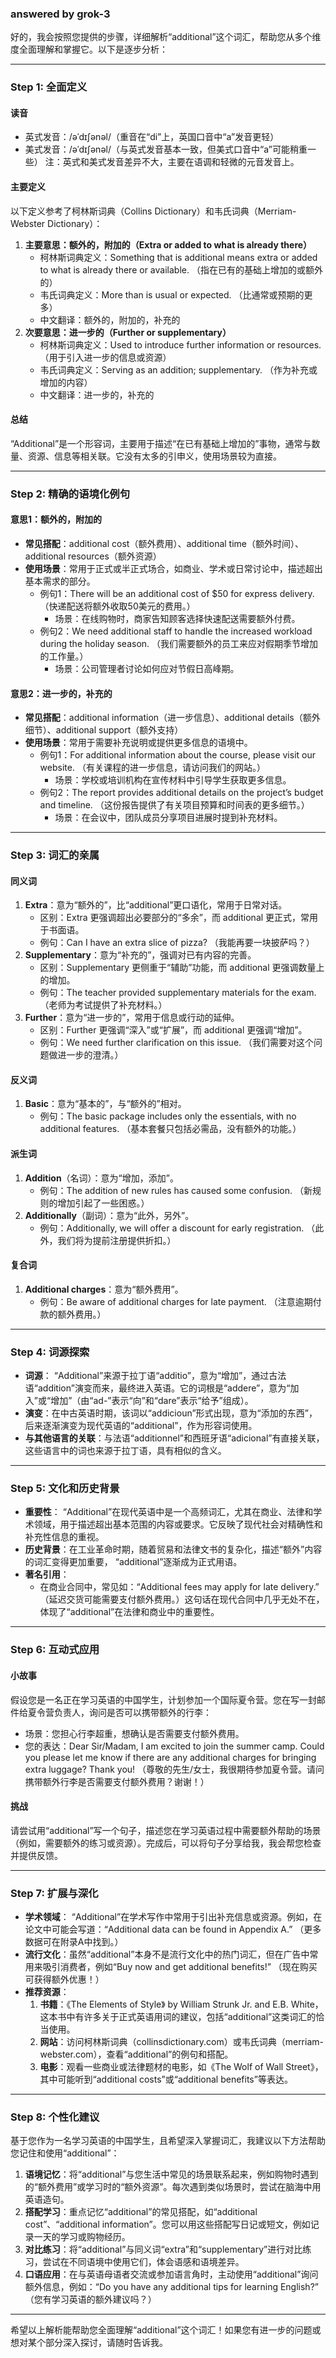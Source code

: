 ### answered by grok-3
好的，我会按照您提供的步骤，详细解析“additional”这个词汇，帮助您从多个维度全面理解和掌握它。以下是逐步分析：

---

### **Step 1: 全面定义**

#### **读音**
- 英式发音：/əˈdɪʃənəl/（重音在“di”上，英国口音中“a”发音更轻）
- 美式发音：/əˈdɪʃənəl/（与英式发音基本一致，但美式口音中“a”可能稍重一些）
注：英式和美式发音差异不大，主要在语调和轻微的元音发音上。

#### **主要定义**
以下定义参考了柯林斯词典（Collins Dictionary）和韦氏词典（Merriam-Webster Dictionary）：
1. **主要意思：额外的，附加的（Extra or added to what is already there）**
   - 柯林斯词典定义：Something that is additional means extra or added to what is already there or available. （指在已有的基础上增加的或额外的）
   - 韦氏词典定义：More than is usual or expected. （比通常或预期的更多）
   - 中文翻译：额外的，附加的，补充的
2. **次要意思：进一步的（Further or supplementary）**
   - 柯林斯词典定义：Used to introduce further information or resources. （用于引入进一步的信息或资源）
   - 韦氏词典定义：Serving as an addition; supplementary. （作为补充或增加的内容）
   - 中文翻译：进一步的，补充的

#### **总结**
“Additional”是一个形容词，主要用于描述“在已有基础上增加的”事物，通常与数量、资源、信息等相关联。它没有太多的引申义，使用场景较为直接。

---

### **Step 2: 精确的语境化例句**

#### **意思1：额外的，附加的**
- **常见搭配**：additional cost（额外费用）、additional time（额外时间）、additional resources（额外资源）
- **使用场景**：常用于正式或半正式场合，如商业、学术或日常讨论中，描述超出基本需求的部分。
  - 例句1：There will be an additional cost of $50 for express delivery. （快递配送将额外收取50美元的费用。）
    - 场景：在线购物时，商家告知顾客选择快速配送需要额外付费。
  - 例句2：We need additional staff to handle the increased workload during the holiday season. （我们需要额外的员工来应对假期季节增加的工作量。）
    - 场景：公司管理者讨论如何应对节假日高峰期。

#### **意思2：进一步的，补充的**
- **常见搭配**：additional information（进一步信息）、additional details（额外细节）、additional support（额外支持）
- **使用场景**：常用于需要补充说明或提供更多信息的语境中。
  - 例句1：For additional information about the course, please visit our website. （有关课程的进一步信息，请访问我们的网站。）
    - 场景：学校或培训机构在宣传材料中引导学生获取更多信息。
  - 例句2：The report provides additional details on the project’s budget and timeline. （这份报告提供了有关项目预算和时间表的更多细节。）
    - 场景：在会议中，团队成员分享项目进展时提到补充材料。

---

### **Step 3: 词汇的亲属**

#### **同义词**
1. **Extra**：意为“额外的”，比“additional”更口语化，常用于日常对话。
   - 区别：Extra 更强调超出必要部分的“多余”，而 additional 更正式，常用于书面语。
   - 例句：Can I have an extra slice of pizza? （我能再要一块披萨吗？）
2. **Supplementary**：意为“补充的”，强调对已有内容的完善。
   - 区别：Supplementary 更侧重于“辅助”功能，而 additional 更强调数量上的增加。
   - 例句：The teacher provided supplementary materials for the exam. （老师为考试提供了补充材料。）
3. **Further**：意为“进一步的”，常用于信息或行动的延伸。
   - 区别：Further 更强调“深入”或“扩展”，而 additional 更强调“增加”。
   - 例句：We need further clarification on this issue. （我们需要对这个问题做进一步的澄清。）

#### **反义词**
1. **Basic**：意为“基本的”，与“额外的”相对。
   - 例句：The basic package includes only the essentials, with no additional features. （基本套餐只包括必需品，没有额外的功能。）

#### **派生词**
1. **Addition**（名词）：意为“增加，添加”。
   - 例句：The addition of new rules has caused some confusion. （新规则的增加引起了一些困惑。）
2. **Additionally**（副词）：意为“此外，另外”。
   - 例句：Additionally, we will offer a discount for early registration. （此外，我们将为提前注册提供折扣。）

#### **复合词**
1. **Additional charges**：意为“额外费用”。
   - 例句：Be aware of additional charges for late payment. （注意逾期付款的额外费用。）

---

### **Step 4: 词源探索**

- **词源**： “Additional”来源于拉丁语“additio”，意为“增加”，通过古法语“addition”演变而来，最终进入英语。它的词根是“addere”，意为“加入”或“增加”（由“ad-”表示“向”和“dare”表示“给予”组成）。
- **演变**：在中古英语时期，该词以“addicioun”形式出现，意为“添加的东西”，后来逐渐演变为现代英语的“additional”，作为形容词使用。
- **与其他语言的关联**：与法语“additionnel”和西班牙语“adicional”有直接关联，这些语言中的词也来源于拉丁语，具有相似的含义。

---

### **Step 5: 文化和历史背景**

- **重要性**： “Additional”在现代英语中是一个高频词汇，尤其在商业、法律和学术领域，用于描述超出基本范围的内容或要求。它反映了现代社会对精确性和补充性信息的重视。
- **历史背景**：在工业革命时期，随着贸易和法律文书的复杂化，描述“额外”内容的词汇变得更加重要， “additional”逐渐成为正式用语。
- **著名引用**：
  - 在商业合同中，常见如：“Additional fees may apply for late delivery.” （延迟交货可能需要支付额外费用。）这句话在现代合同中几乎无处不在，体现了“additional”在法律和商业中的重要性。

---

### **Step 6: 互动式应用**

#### **小故事**
假设您是一名正在学习英语的中国学生，计划参加一个国际夏令营。您在写一封邮件给夏令营负责人，询问是否可以携带额外的行李：
- 场景：您担心行李超重，想确认是否需要支付额外费用。
- 您的表达：Dear Sir/Madam, I am excited to join the summer camp. Could you please let me know if there are any additional charges for bringing extra luggage? Thank you! （尊敬的先生/女士，我很期待参加夏令营。请问携带额外行李是否需要支付额外费用？谢谢！）

#### **挑战**
请尝试用“additional”写一个句子，描述您在学习英语过程中需要额外帮助的场景（例如，需要额外的练习或资源）。完成后，可以将句子分享给我，我会帮您检查并提供反馈。

---

### **Step 7: 扩展与深化**

- **学术领域**： “Additional”在学术写作中常用于引出补充信息或资源。例如，在论文中可能会写道：“Additional data can be found in Appendix A.” （更多数据可在附录A中找到。）
- **流行文化**：虽然“additional”本身不是流行文化中的热门词汇，但在广告中常用来吸引消费者，例如“Buy now and get additional benefits!” （现在购买可获得额外优惠！）
- **推荐资源**：
  1. **书籍**：《The Elements of Style》 by William Strunk Jr. and E.B. White，这本书中有许多关于正式英语用词的建议，包括“additional”这类词汇的恰当使用。
  2. **网站**：访问柯林斯词典（collinsdictionary.com）或韦氏词典（merriam-webster.com），查看“additional”的例句和搭配。
  3. **电影**：观看一些商业或法律题材的电影，如《The Wolf of Wall Street》，其中可能听到“additional costs”或“additional benefits”等表达。

---

### **Step 8: 个性化建议**

基于您作为一名学习英语的中国学生，且希望深入掌握词汇，我建议以下方法帮助您记住和使用“additional”：
1. **语境记忆**：将“additional”与您生活中常见的场景联系起来，例如购物时遇到的“额外费用”或学习时的“额外资源”。每次遇到类似场景时，尝试在脑海中用英语造句。
2. **搭配学习**：重点记忆“additional”的常见搭配，如“additional cost”、“additional information”。您可以用这些搭配写日记或短文，例如记录一天的学习或购物经历。
3. **对比练习**：将“additional”与同义词“extra”和“supplementary”进行对比练习，尝试在不同语境中使用它们，体会语感和语境差异。
4. **口语应用**：在与英语母语者交流或参加语言角时，主动使用“additional”询问额外信息，例如：“Do you have any additional tips for learning English?” （您有学习英语的额外建议吗？）

---

希望以上解析能帮助您全面理解“additional”这个词汇！如果您有进一步的问题或想对某个部分深入探讨，请随时告诉我。